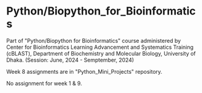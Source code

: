 # Python/Biopython_for_Bioinformatics

Part of "Python/Biopython for Bioinformatics" course administered by Center for Bioinformatics Learning Advancement and Systematics Training (cBLAST), Department of Biochemistry and Molecular Biology, University of Dhaka. (Session: June, 2024 - Semptember, 2024)

Week 8 assignments are in "Python_Mini_Projects" repository.

No assignment for week 1 & 9.
